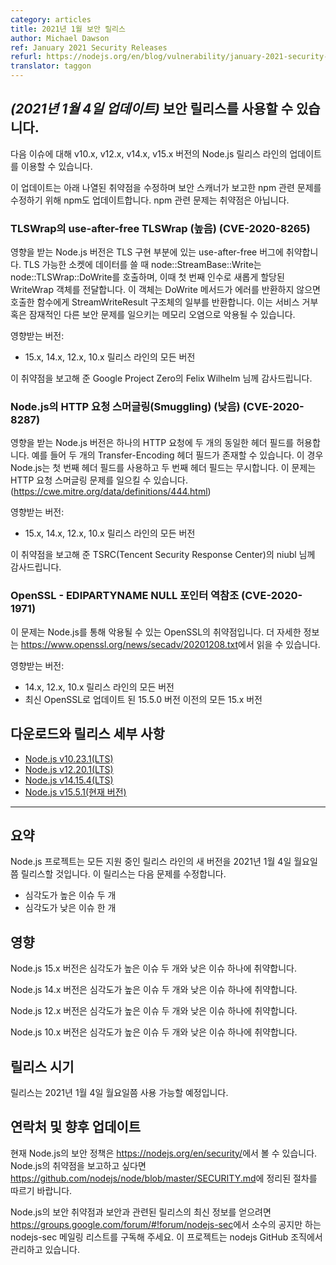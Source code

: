 ```yaml
---
category: articles
title: 2021년 1월 보안 릴리스
author: Michael Dawson
ref: January 2021 Security Releases
refurl: https://nodejs.org/en/blog/vulnerability/january-2021-security-releases
translator: taggon
---
```


<!--
## _(Update 4-Jan-2021)_ Security releases available

Updates are now available for v10,x, v12.x, v14.x and v15.x Node.js release lines for the following issues.

In addition to the vulnerabilities listed below, these releases also include an update to npm in order to resolve an issue that was reported against npm by security scanners even though it was not vulnerable.
-->
## _(2021년 1월 4일 업데이트)_ 보안 릴리스를 사용할 수 있습니다.

다음 이슈에 대해 v10.x, v12.x, v14.x, v15.x 버전의 Node.js 릴리스 라인의 업데이트를 이용할 수 있습니다.

이 업데이트는 아래 나열된 취약점을 수정하며 보안 스캐너가 보고한 npm 관련 문제를 수정하기 위해 npm도 업데이트합니다. npm 관련 문제는 취약점은 아닙니다.

<!--
### use-after-free in TLSWrap (High) (CVE-2020-8265)

Affected Node.js versions are vulnerable to a use-after-free bug in its TLS implementation.
When writing to a TLS enabled socket, node::StreamBase::Write calls node::TLSWrap::DoWrite
with a freshly allocated WriteWrap object as first argument. If the DoWrite method
does not return an error, this object is passed back to the caller as part of a
StreamWriteResult structure. This may be exploited to corrupt memory leading to a Denial of Service or potentially other exploits.

Impacts:
* All versions of the 15.x, 14.x, 12.x and 10.x releases lines

Thank you to Felix Wilhelm from Google Project Zero for reporting this vulnerability.
-->
### TLSWrap의 use-after-free TLSWrap (높음) (CVE-2020-8265)

영향을 받는 Node.js 버전은 TLS 구현 부분에 있는 use-after-free 버그에 취약합니다.
TLS 가능한 소켓에 데이터를 쓸 때 node::StreamBase::Write는 node::TLSWrap::DoWrite를 호출하며,
이때 첫 번째 인수로 새롭게 할당된 WriteWrap 객체를 전달합니다. 이 객체는 DoWrite 메서드가 에러를 반환하지 않으면
호출한 함수에게 StreamWriteResult 구조체의 일부를 반환합니다. 이는 서비스 거부 혹은 잠재적인 다른 보안 문제를
일으키는 메모리 오염으로 악용될 수 있습니다.

영향받는 버전:
* 15.x, 14.x, 12.x, 10.x 릴리스 라인의 모든 버전

이 취약점을 보고해 준 Google Project Zero의 Felix Wilhelm 님께 감사드립니다.

<!--
### HTTP Request Smuggling in nodejs (Low) (CVE-2020-8287)

Affected versions of Node.js allow two copies of a header field in a http request. For example, two Transfer-Encoding header fields. In this case Node.js identifies the first header field and ignores the second. This can lead to HTTP Request Smuggling (https://cwe.mitre.org/data/definitions/444.html).

Impacts:
* All versions of the 15.x, 14.x, 12.x and 10.x releases lines

Thank you to niubl who works at TSRC(Tencent Security Response Center) for reporting this vulnerability
-->
### Node.js의 HTTP 요청 스머글링(Smuggling) (낮음) (CVE-2020-8287)

영향을 받는 Node.js 버전은 하나의 HTTP 요청에 두 개의 동일한 헤더 필드를 허용합니다. 예를 들어 두 개의 Transfer-Encoding 헤더 필드가 존재할 수 있습니다. 이 경우 Node.js는 첫 번째 헤더 필드를 사용하고 두 번째 헤더 필드는 무시합니다. 이 문제는 HTTP 요청 스머글링 문제를 일으킬 수 있습니다. (<https://cwe.mitre.org/data/definitions/444.html>)

영향받는 버전:
* 15.x, 14.x, 12.x, 10.x 릴리스 라인의 모든 버전

이 취약점을 보고해 준 TSRC(Tencent Security Response Center)의 niubl 님께 감사드립니다.

<!--
### OpenSSL - EDIPARTYNAME NULL pointer de-reference (CVE-2020-1971)

This is a vulnerability in OpenSSL which may be exploited through Node.js. You can read more about it in
https://www.openssl.org/news/secadv/20201208.txt

Impacts:
* All versions of the 14.x, 12.x and 10.x release lines
* Versions of the 15.x line before 15.5.0 which included an update to the latest OpenSSL.
-->
### OpenSSL - EDIPARTYNAME NULL 포인터 역참조 (CVE-2020-1971)

이 문제는 Node.js를 통해 악용될 수 있는 OpenSSL의 취약점입니다. 더 자세한 정보는 <https://www.openssl.org/news/secadv/20201208.txt>에서 읽을 수 있습니다.

영향받는 버전:
* 14.x, 12.x, 10.x 릴리스 라인의 모든 버전
* 최신 OpenSSL로 업데이트 된 15.5.0 버전 이전의 모든 15.x 버전

<!--
## Downloads and release details

* [Node.js v10.23.1 (LTS)](https://nodejs.org/en/blog/release/v10.23.1/)
* [Node.js v12.20.1 (LTS)](https://nodejs.org/en/blog/release/v12.20.1/)
* [Node.js v14.15.4 (LTS)](https://nodejs.org/en/blog/release/v14.15.4/)
* [Node.js v15.5.1 (Current)](https://nodejs.org/en/blog/release/v15.5.1/)
-->
## 다운로드와 릴리스 세부 사항

* [Node.js v10.23.1(LTS)](https://nodejs.org/en/blog/release/v10.23.1/)
* [Node.js v12.20.1(LTS)](https://nodejs.org/en/blog/release/v12.20.1/)
* [Node.js v14.15.4(LTS)](https://nodejs.org/en/blog/release/v14.15.4/)
* [Node.js v15.5.1(현재 버전)](https://nodejs.org/en/blog/release/v15.5.1/)

---------------

<!--
## Summary

The Node.js project will release new versions of all supported release lines on or shortly after Monday January 4th, 2021.
These releases will fix:

* Two high severity issues
* One low severity issue
-->
## 요약

Node.js 프로젝트는 모든 지원 중인 릴리스 라인의 새 버전을 2021년 1월 4일 월요일쯤 릴리스할 것입니다.
이 릴리스는 다음 문제를 수정합니다.

* 심각도가 높은 이슈 두 개
* 심각도가 낮은 이슈 한 개

<!--
## Impact

The 15.x release line of Node.js is vulnerable to two high severity issues and one low severity issue.

The 14.x release line of Node.js is vulnerable to two high severity issues and one low severity issue.

The 12.x release line of Node.js is vulnerable to two high severity issues and one low severity issue.

The 10.x release line of Node.js is vulnerable to two high severity issues and one low severity issue.
-->
## 영향

Node.js 15.x 버전은 심각도가 높은 이슈 두 개와 낮은 이슈 하나에 취약합니다.

Node.js 14.x 버전은 심각도가 높은 이슈 두 개와 낮은 이슈 하나에 취약합니다.

Node.js 12.x 버전은 심각도가 높은 이슈 두 개와 낮은 이슈 하나에 취약합니다.

Node.js 10.x 버전은 심각도가 높은 이슈 두 개와 낮은 이슈 하나에 취약합니다.

<!--
## Release timing

Releases will be available at, or shortly after, Monday January 4th, 2021
-->
## 릴리스 시기

릴리스는 2021년 1월 4일 월요일쯤 사용 가능할 예정입니다.

<!--
## Contact and future updates

The current Node.js security policy can be found at https://nodejs.org/en/security/. Please follow the process outlined in https://github.com/nodejs/node/blob/master/SECURITY.md if you wish to report a vulnerability in Node.js.

Subscribe to the low-volume announcement-only nodejs-sec mailing list at https://groups.google.com/forum/#!forum/nodejs-sec to stay up to date on security vulnerabilities and security-related releases of Node.js and the projects maintained in the nodejs GitHub organisation.
-->
## 연락처 및 향후 업데이트

현재 Node.js의 보안 정책은 <https://nodejs.org/en/security/>에서 볼 수 있습니다. Node.js의 취약점을 보고하고 싶다면 <https://github.com/nodejs/node/blob/master/SECURITY.md>에 정리된 절차를 따르기 바랍니다.

Node.js의 보안 취약점과 보안과 관련된 릴리스의 최신 정보를 얻으려면 <https://groups.google.com/forum/#!forum/nodejs-sec>에서 소수의 공지만 하는 nodejs-sec 메일링 리스트를 구독해 주세요. 이 프로젝트는 nodejs GitHub 조직에서 관리하고 있습니다.
